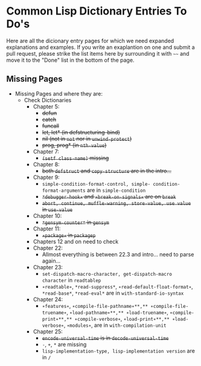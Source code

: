 # Common Lisp Dictionary Entries To Do's

Here are all the dicionary entry pages for which we need expanded explanations and examples. If you write an exaplantion on one and submit a pull request, please strike the list items here by surrounding it with `~~` and move it to the "Done" list in the bottom of the page.

## Missing Pages

- Missing Pages and where they are:
  - Check Dictionaries
    - Chapter 5:
      - ~~defun~~
      - ~~catch~~
      - ~~funcall~~
      - ~~let, let* (in defstructuring-bind)~~
      - ~~nil (not in `not` nor in `unwind-protect`)~~
      - ~~prog, prog* (in `nth-value`)~~
    - Chapter 7:
      - ~~`(setf class-name)` missing~~
    - Chapter 8:
      - ~~both `defstruct` and `copy-structure` are in the intro...~~
    - Chapter 9:
      - `simple-condition-format-control, simple- condition-format-arguments` are in `simple-condition`
      - ~~`*debugger-hook∗` and `∗break-on-signals∗` are on `break`~~
      - ~~`abort, continue, muffle-warning, store-value, use value` in `use-value`~~
    - Chapter 10:
      - ~~`*gensym-counter*` in `gensym`~~
    - Chapter 11:
      - ~~`∗package∗` in `packagep`~~
    - Chapters 12 and on need to check
    - Chapter 22:
      - Allmost everything is between 22.3 and intro... need to parse again...
    - Chapter 23:
      - `set-dispatch-macro-character, get-dispatch-macro character` in `readtablep`
      - `∗readtable∗`, `*read-suppress*`, `∗read-default-float-format∗`, `*read-base*`, `*read-eval*` are in `with-standard-io-syntax`
    - Chapter 24:
      - `∗features∗`, `∗compile-file-pathname∗**,** ∗compile-file-truename∗`, `∗load-pathname∗**,** ∗load-truename∗`, `∗compile-print∗**,** ∗compile-verbose∗`, `∗load-print∗**,** ∗load-verbose∗`, `∗modules∗`, are in `with-compilation-unit`
    - Chapter 25:
      - ~~`encode-universal-time` is in `decode-universal-time`~~
      - `-`, `+`, `*` are missing
      - `lisp-implementation-type, lisp-implementation version` are in `/`
